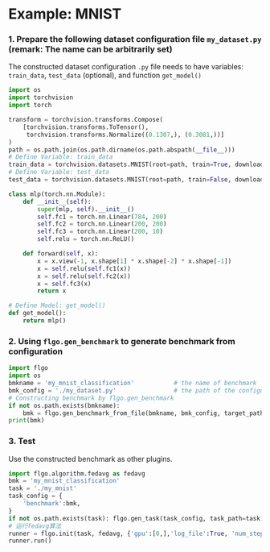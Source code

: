# Example: MNIST

### 1. Prepare the following dataset configuration file `my_dataset.py` (remark: The name can be arbitrarily set)

The constructed dataset configuration `.py` file needs to have variables: `train_data`, `test_data` (optional), and function `get_model()`



```python
import os
import torchvision
import torch

transform = torchvision.transforms.Compose(
    [torchvision.transforms.ToTensor(),
     torchvision.transforms.Normalize((0.1307,), (0.3081,))]
)
path = os.path.join(os.path.dirname(os.path.abspath(__file__)))
# Define Variable: train_data
train_data = torchvision.datasets.MNIST(root=path, train=True, download=True, transform=transform)
# Define Variable: test_data
test_data = torchvision.datasets.MNIST(root=path, train=False, download=True, transform=transform)

class mlp(torch.nn.Module):
    def __init__(self):
        super(mlp, self).__init__()
        self.fc1 = torch.nn.Linear(784, 200)
        self.fc2 = torch.nn.Linear(200, 200)
        self.fc3 = torch.nn.Linear(200, 10)
        self.relu = torch.nn.ReLU()

    def forward(self, x):
        x = x.view(-1, x.shape[1] * x.shape[-2] * x.shape[-1])
        x = self.relu(self.fc1(x))
        x = self.relu(self.fc2(x))
        x = self.fc3(x)
        return x

# Define Model: get_model()
def get_model():
    return mlp()
```

### 2. Using `flgo.gen_benchmark` to generate benchmark from configuration


```python
import flgo
import os
bmkname = 'my_mnist_classification'           # the name of benchmark
bmk_config = './my_dataset.py'                # the path of the configuration file
# Constructing benchmark by flgo.gen_benchmark
if not os.path.exists(bmkname): 
    bmk = flgo.gen_benchmark_from_file(bmkname, bmk_config, target_path='.', data_type='cv', task_type='classification')
print(bmk)
```

### 3. Test

Use the constructed benchmark as other plugins.


```python
import flgo.algorithm.fedavg as fedavg
bmk = 'my_mnist_classification'
task = './my_mnist'
task_config = {
    'benchmark':bmk,
}
if not os.path.exists(task): flgo.gen_task(task_config, task_path=task)
# 运行fedavg算法
runner = flgo.init(task, fedavg, {'gpu':[0,],'log_file':True, 'num_steps':5, 'num_rounds':3})
runner.run()
```
